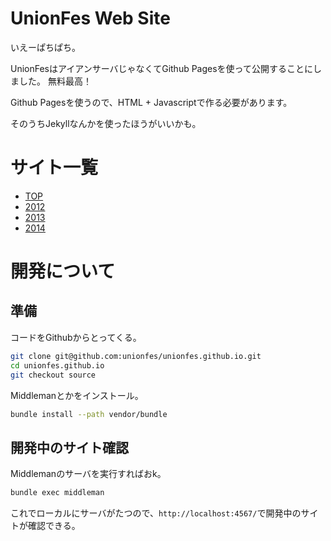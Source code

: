 UnionFes Web Site
=================

いえーぱちぱち。

UnionFesはアイアンサーバじゃなくてGithub Pagesを使って公開することにしました。
無料最高！

Github Pagesを使うので、HTML + Javascriptで作る必要があります。

そのうちJekyllなんかを使ったほうがいいかも。


# サイト一覧
* [TOP](http://unionfes.tojok-on.com/)
* [2012](http://unionfes.tojok-on.com/2012/)
* [2013](http://unionfes.tojok-on.com/2013/)
* [2014](http://unionfes.tojok-on.com/2014/)

# 開発について
## 準備
コードをGithubからとってくる。

```bash
git clone git@github.com:unionfes/unionfes.github.io.git
cd unionfes.github.io
git checkout source
```

Middlemanとかをインストール。

```bash
bundle install --path vendor/bundle
```

## 開発中のサイト確認
Middlemanのサーバを実行すればおk。

```bash
bundle exec middleman
```

これでローカルにサーバがたつので、`http://localhost:4567/`で開発中のサイトが確認できる。
